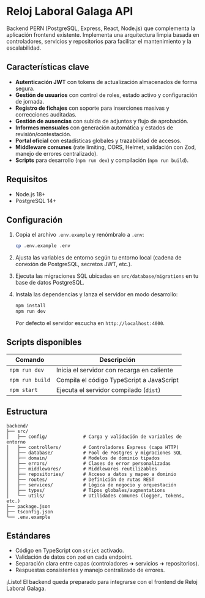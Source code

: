 # Reloj Laboral Galaga API

Backend PERN (PostgreSQL, Express, React, Node.js) que complementa la aplicación frontend existente. Implementa una arquitectura limpia basada en controladores, servicios y repositorios para facilitar el mantenimiento y la escalabilidad.

## Características clave

- **Autenticación JWT** con tokens de actualización almacenados de forma segura.
- **Gestión de usuarios** con control de roles, estado activo y configuración de jornada.
- **Registro de fichajes** con soporte para inserciones masivas y correcciones auditadas.
- **Gestión de ausencias** con subida de adjuntos y flujo de aprobación.
- **Informes mensuales** con generación automática y estados de revisión/contestación.
- **Portal oficial** con estadísticas globales y trazabilidad de accesos.
- **Middleware comunes** (rate limiting, CORS, Helmet, validación con Zod, manejo de errores centralizado).
- **Scripts** para desarrollo (`npm run dev`) y compilación (`npm run build`).

## Requisitos

- Node.js 18+
- PostgreSQL 14+

## Configuración

1. Copia el archivo `.env.example` y renómbralo a `.env`:

   ```bash
   cp .env.example .env
   ```

2. Ajusta las variables de entorno según tu entorno local (cadena de conexión de PostgreSQL, secretos JWT, etc.).

3. Ejecuta las migraciones SQL ubicadas en `src/database/migrations` en tu base de datos PostgreSQL.

4. Instala las dependencias y lanza el servidor en modo desarrollo:

   ```bash
   npm install
   npm run dev
   ```

   Por defecto el servidor escucha en `http://localhost:4000`.

## Scripts disponibles

| Comando          | Descripción                              |
| ---------------- | ---------------------------------------- |
| `npm run dev`    | Inicia el servidor con recarga en caliente |
| `npm run build`  | Compila el código TypeScript a JavaScript |
| `npm start`      | Ejecuta el servidor compilado (`dist`)    |

## Estructura

```
backend/
├── src/
│   ├── config/             # Carga y validación de variables de entorno
│   ├── controllers/        # Controladores Express (capa HTTP)
│   ├── database/           # Pool de Postgres y migraciones SQL
│   ├── domain/             # Modelos de dominio tipados
│   ├── errors/             # Clases de error personalizadas
│   ├── middlewares/        # Middlewares reutilizables
│   ├── repositories/       # Acceso a datos y mapeo a dominio
│   ├── routes/             # Definición de rutas REST
│   ├── services/           # Lógica de negocio y orquestación
│   ├── types/              # Tipos globales/augmentations
│   └── utils/              # Utilidades comunes (logger, tokens, etc.)
├── package.json
├── tsconfig.json
└── .env.example
```

## Estándares

- Código en TypeScript con `strict` activado.
- Validación de datos con `zod` en cada endpoint.
- Separación clara entre capas (controladores ➜ servicios ➜ repositorios).
- Respuestas consistentes y manejo centralizado de errores.

¡Listo! El backend queda preparado para integrarse con el frontend de Reloj Laboral Galaga.
